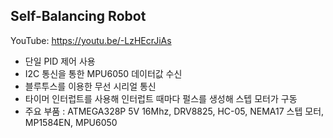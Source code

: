 Self-Balancing Robot
----------------------
YouTube: https://youtu.be/-LzHEcrJiAs
- 단일 PID 제어 사용
- I2C 통신을 통한 MPU6050 데이터값 수신
- 블루투스를 이용한 무선 시리얼 통신
- 타이머 인터럽트를 사용해 인터럽트 때마다 펄스를 생성해 스텝 모터가 구동
- 주요 부품 : ATMEGA328P 5V 16Mhz, DRV8825, HC-05, NEMA17 스텝 모터, MP1584EN, MPU6050
